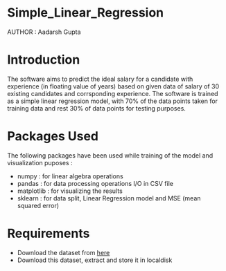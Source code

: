 # Simple_Linear_Regression

AUTHOR : Aadarsh Gupta

# Introduction

The software aims to predict the ideal salary for a candidate with experience (in floating value of years) based on given data of salary of 30 existing candidates and corrsponding experience. The software is trained as a simple linear regression model, with 70% of the data points taken for training data and rest 30% of data points for testing purposes.

# Packages Used
The following packages have been used while training of the model and visualization puposes :
- numpy : for linear algebra operations
- pandas : for data processing operations I/O in CSV file
- matplotlib : for visualizing the results
- sklearn : for data split, Linear Regression model and MSE (mean squared error)

# Requirements 
- Download the dataset from [here](https://s3.us-west-2.amazonaws.com/public.gamelab.fun/dataset/salary_data.csv)
- Download this dataset, extract and store it in localdisk
